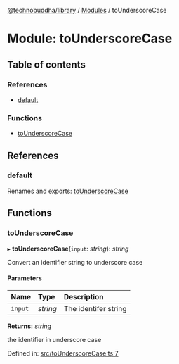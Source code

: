 [@technobuddha/library](../../README.md) / [Modules](../Modules.md) / toUnderscoreCase

# Module: toUnderscoreCase

## Table of contents

### References

- [default](tounderscorecase.md#default)

### Functions

- [toUnderscoreCase](tounderscorecase.md#tounderscorecase)

## References

### default

Renames and exports: [toUnderscoreCase](tounderscorecase.md#tounderscorecase)

## Functions

### toUnderscoreCase

▸ **toUnderscoreCase**(`input`: *string*): *string*

Convert an identifier string to underscore case

#### Parameters

| Name | Type | Description |
| :------ | :------ | :------ |
| `input` | *string* | The identifer string |

**Returns:** *string*

the identifier in underscore case

Defined in: [src/toUnderscoreCase.ts:7](https://github.com/technobuddha/hill.software/blob/65b5e5d/packages/library/src/toUnderscoreCase.ts#L7)
